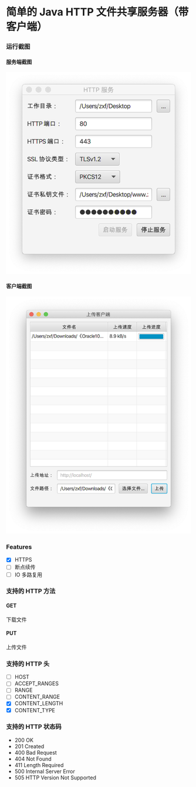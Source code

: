 # 简单的 Java HTTP 文件共享服务器（带客户端）

### 运行截图

#### 服务端截图

![img](doc/server.png)

#### 客户端截图

![img](doc/client.png)

### Features

- [x] HTTPS
- [ ] 断点续传
- [ ] IO 多路复用

### 支持的 HTTP 方法

#### GET

下载文件

#### PUT

上传文件

### 支持的 HTTP 头

- [ ] HOST
- [ ] ACCEPT_RANGES
- [ ] RANGE
- [ ] CONTENT_RANGE
- [x] CONTENT_LENGTH
- [x] CONTENT_TYPE

### 支持的 HTTP 状态码

- 200 OK
- 201 Created
- 400 Bad Request
- 404 Not Found
- 411 Length Required
- 500 Internal Server Error
- 505 HTTP Version Not Supported